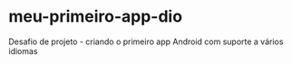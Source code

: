 # meu-primeiro-app-dio
Desafio de projeto - criando o primeiro app Android com suporte a vários idiomas
